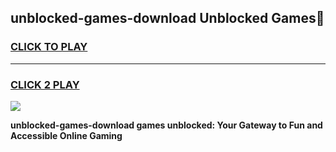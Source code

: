 
## unblocked-games-download Unblocked Games👋
<h3>
<a href="https://news.freeplayer.one?title=unblocked-games-download&ref=16F">CLICK TO PLAY</a></h3>
<hr>

<h3>
<a href="https://news.freeplayer.one?title=unblocked-games-download&ref=16F">CLICK 2 PLAY</a>
  
</h3>

<a href="https://news.freeplayer.one?title=unblocked-games-download&ref=16F/"><img src="https://clearcache.store/games.png"></a>


**unblocked-games-download games unblocked: Your Gateway to Fun and Accessible Online Gaming**
